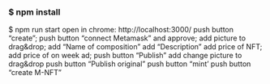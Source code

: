 ### $ npm install
$ npm run start
open in chrome: http://localhost:3000/
push button “create”;
push button “connect Metamask” and approve;
add picture to drag&drop;
add “Name of composition”
add “Description”
add price of NFT;
add price of on week ad;
push button “Publish”
add change picture to drag&drop
push button “Publish original”
push button “mint’
push button “create M-NFT”
